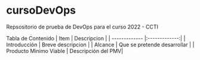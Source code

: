 # cursoDevOps
Repsositorio de prueba de DevOps para el curso 2022 - CCTI

Tabla de Contenido
| Item          | Descripcion   | 
| ------------- |:-------------:| 
| Introducción  | Breve descripcion | 
| Alcance  | Que se pretende desarrollar | 
| Producto Minimo Viable  | Descripción del PMV| 
